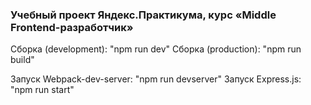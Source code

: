 ### Учебный проект Яндекс.Практикума, курс «Middle Frontend-разработчик»

Сборка (development): "npm run dev"
Сборка (production): "npm run build"

Запуск Webpack-dev-server: "npm run devserver"
Запуск Express.js: "npm run start"
